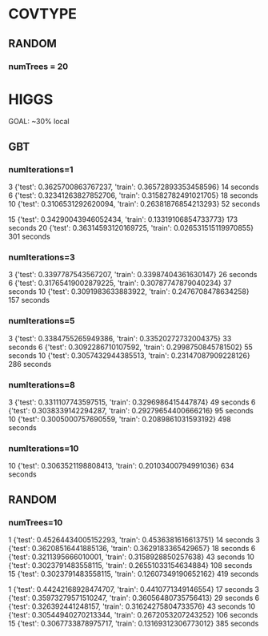 # COVTYPE

## RANDOM

### numTrees = 20





# HIGGS

GOAL: ~30% local


## GBT

### numIterations=1

3 {'test': 0.3625700863767237, 'train': 0.36572893353458596} 14 seconds
6 {'test': 0.32341263827852706, 'train': 0.31582782491021705} 18 seconds
10 {'test': 0.3106531292620094, 'train': 0.26381876854213293} 52 seconds

15 {'test': 0.34290043946052434, 'train': 0.13319106854733773} 173 seconds
20 {'test': 0.36314593120169725, 'train': 0.026531515119970855} 301 seconds


### numIterations=3

3 {'test': 0.3397787543567207, 'train': 0.33987404361630147} 26 seconds
6 {'test': 0.31765419002879225, 'train': 0.30787747879040234} 37 seconds
10 {'test': 0.3091983633883922, 'train': 0.2476708478634258} 157 seconds

### numIterations=5

3 {'test': 0.3384755265949386, 'train': 0.33520272732004375} 33 seconds
6 {'test': 0.3092286710107592, 'train': 0.2998750845781502} 55 seconds
10 {'test': 0.3057432944385513, 'train': 0.23147087909228126} 286 seconds

### numIterations=8

3 {'test': 0.3311107743597515, 'train': 0.3296986415447874} 49 seconds
6 {'test': 0.3038339142294287, 'train': 0.29279654400666216} 95 seconds
10 {'test': 0.3005000757690559, 'train': 0.2089861031593192} 498 seconds

### numIterations=10

10 {'test': 0.3063521198808413, 'train': 0.20103400794991036} 634 seconds


## RANDOM

### numTrees=10

1 {'test': 0.45264434005152293, 'train': 0.4536381616613751} 14 seconds
3 {'test': 0.36208516441885136, 'train': 0.3629183365429657} 18 seconds
6 {'test': 0.3211395666010001, 'train': 0.3158928850257638} 43 seconds
10 {'test': 0.3023791483558115, 'train': 0.26551033154634884} 108 seconds
15 {'test': 0.3023791483558115, 'train': 0.12607349190652162} 419 seconds

1 {'test': 0.44242168928474707, 'train': 0.4410771349146554} 17 seconds
3 {'test': 0.35973279571510247, 'train': 0.36056480735756413} 29 seconds
6 {'test': 0.326392441248157, 'train': 0.31624275804733576} 43 seconds
10 {'test': 0.30544940270213344, 'train': 0.2672053207243252} 106 seconds
15 {'test': 0.3067733878975717, 'train': 0.13169312306773012} 385 seconds

